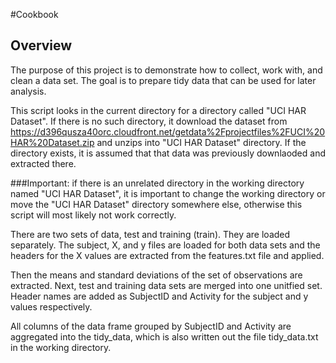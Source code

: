 #Cookbook
## Overview
The purpose of this project is to demonstrate how to collect, work with, and clean a data set. The goal is to prepare tidy data that can be used for later analysis.

This script looks in the current directory for a directory called "UCI HAR Dataset". If there is no such directory, it download the dataset from https://d396qusza40orc.cloudfront.net/getdata%2Fprojectfiles%2FUCI%20HAR%20Dataset.zip and unzips into "UCI HAR Dataset" directory. If the directory exists, it is assumed that that data was previously downlaoded and extracted there.

###Important: if there is an unrelated directory in the working directory named "UCI HAR Dataset", it is important to change the working directory or move the "UCI HAR Dataset" directory somewhere else, otherwise this script will most likely not work correctly.

There are two sets of data, test and training (train). They are loaded separately. The subject, X, and y files are loaded for both data sets and the headers for the X values are extracted from the features.txt file and applied.

Then the means and standard deviations of the set of observations are extracted. Next, test and training data sets are merged into one unitfied set. Header names are added as SubjectID and Activity for the subject and y values respectively.

All columns of the data frame grouped by SubjectID and Activity are aggregated into the tidy_data, which is also written out the file tidy_data.txt in the working directory.


